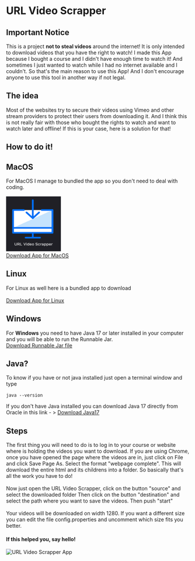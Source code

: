 # URL Video Scrapper

## Important Notice
This is a project **not to steal videos** around the internet! It is only intended to download
videos that you have the right to watch! I made this App because I bought a course and 
I didn't have enough time to watch it! And sometimes I just wanted to watch while I had
no internet available and I couldn't. So that's the main reason to use this App! 
And I don't encourage anyone to use this tool in another way if not legal.

## The idea 
Most of the websites try to secure their videos using Vimeo and other stream providers
to protect their users from downloading it. And I think this is not really fair with those
who bought the rights to watch and want to watch later and offline! If this is your case, here is a solution for that!

## How to do it!
## **MacOS**
For MacOS I manage to bundled the app so you don't need to deal with coding.<br><br>
<a href="https://github.com/rcastrucci/URLVideoScrapper/blob/main/Bundled%20App/URLScrapper_macos_1_0.dmg">
<img src="https://github.com/rcastrucci/URLVideoScrapper/blob/main/Bundled%20App/URLScrapper%20App.png" width="150" height="150"/>
</a><br>
[Download App for MacOS](https://github.com/rcastrucci/URLVideoScrapper/tree/main/Bundled%20App)

## **Linux**
For Linux as well here is a bundled app to download<br><br>
[Download App for Linux](https://github.com/rcastrucci/URLVideoScrapper/blob/main/Bundled%20App/URLScrapper_linux_1_0.deb)

## **Windows**
For **Windows** you need to have Java 17 or later installed in your computer and you will be able to run the Runnable Jar.<br>
[Download Runnable Jar file](https://github.com/rcastrucci/URLVideoScrapper/tree/main/Runnable%20Jar)

## Java?
To know if you have or not java installed just open a terminal window and type

    java --version

If you don't have Java installed you can download Java 17 directly from Oracle in this link - > [Download Java17](https://www.oracle.com/java/technologies/javase/jdk17-archive-downloads.html)

## Steps
The first thing you will need to do is to log in to your course or website where is holding
the videos you want to download. If you are using Chrome, once you have opened the page
where the videos are in, just click on File and click Save Page As. Select the format 
"webpage complete". This will download the entire html and its childrens into a folder.
So basically that's all the work you have to do!
<br><br>
Now just open the URL Video Scrapper, click on the button "source" and select the downloaded folder 
Then click on the button "destination" and select the path where you want to save the videos. 
Then push "start"
<br><br>
Your videos will be downloaded on width 1280. If you want a different size you can edit the
file config.properties and uncomment which size fits you better.

#### **If this helped you, say hello!**

![URL Video Scrapper App](https://github.com/rcastrucci/URLVideoScrapper/blob/main/Runnable%20Jar/main_screen.png)
